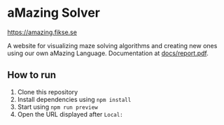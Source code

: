 # aMazing Solver

<https://amazing.fikse.se>

A website for visualizing maze solving algorithms and creating new ones using our own aMazing Language.
Documentation at [docs/report.pdf](/docs/report.pdf).

## How to run

1. Clone this repository
2. Install dependencies using `npm install`
3. Start using `npm run preview`
4. Open the URL displayed after `Local:`
